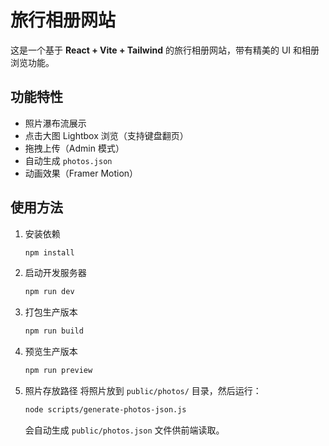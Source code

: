 # 旅行相册网站

这是一个基于 **React + Vite + Tailwind** 的旅行相册网站，带有精美的 UI 和相册浏览功能。

## 功能特性
- 照片瀑布流展示
- 点击大图 Lightbox 浏览（支持键盘翻页）
- 拖拽上传（Admin 模式）
- 自动生成 `photos.json`
- 动画效果（Framer Motion）

## 使用方法
1. 安装依赖
   ```bash
   npm install
   ```

2. 启动开发服务器
   ```bash
   npm run dev
   ```

3. 打包生产版本
   ```bash
   npm run build
   ```

4. 预览生产版本
   ```bash
   npm run preview
   ```

5. 照片存放路径
   将照片放到 `public/photos/` 目录，然后运行：
   ```bash
   node scripts/generate-photos-json.js
   ```
   会自动生成 `public/photos.json` 文件供前端读取。
